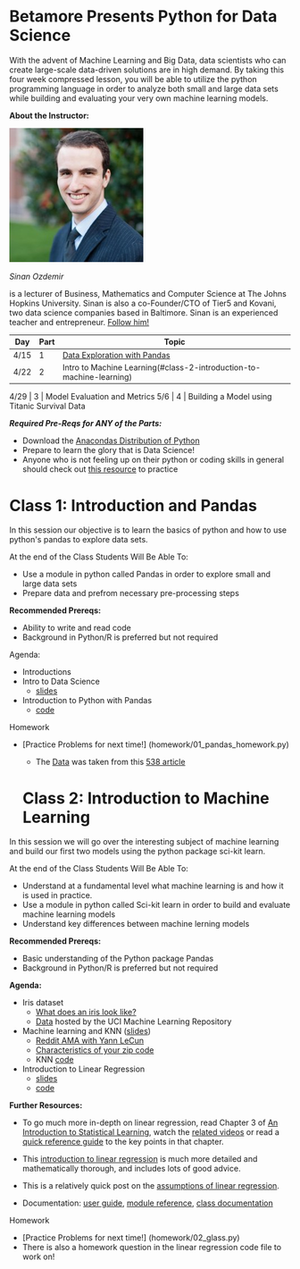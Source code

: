 # Betamore Presents Python for Data Science


With the advent of Machine Learning and Big Data, data scientists who can create large-scale data-driven solutions are in high demand. By taking this four week compressed lesson, you will be able to utilize the python programming language in order to analyze both small and large data sets while building and evaluating your very own machine learning models.

**About the Instructor:**

![alt tag](images/sinan-headshot.jpg)

*Sinan Ozdemir* 

is a lecturer of Business, Mathematics and Computer Science at The Johns Hopkins University. Sinan is also a co-Founder/CTO of Tier5 and Kovani, two data science companies based in Baltimore.
Sinan is an experienced teacher and entrepreneur.
[Follow him!](https://twitter.com/intent/user?screen_name=prof_oz)

 

Day | Part | Topic
--- | --- | ---
4/15 | 1 | [Data Exploration with Pandas](#class-1-introduction-and-pandas)
4/22 | 2 | Intro to Machine Learning(#class-2-introduction-to-machine-learning)

4/29 | 3 | Model Evaluation and Metrics
5/6 | 4 | Building a Model using Titanic Survival Data
 


***Required Pre-Reqs for ANY of the Parts:***

* Download the [Anacondas Distribution of Python](http://continuum.io/downloads)
* Prepare to learn the glory that is Data Science!
* Anyone who is not feeling up on their python or coding skills in general should check out [this resource](http://dataquest.io/missions) to practice



# Class 1: Introduction and Pandas

In this session our objective is to learn the basics of python and how to use python's pandas to explore data sets.

At the end of the Class Students Will Be Able To: 

* Use a module in python called Pandas in order to explore small and large data sets
* Prepare data and prefrom necessary pre-processing steps

**Recommended Prereqs:**

* Ability to write and read code
* Background in Python/R is preferred but not required


Agenda:

* Introductions
* Intro to Data Science 
	* [slides](slides/01_intro_to_data_science.pdf)
* Introduction to Python with Pandas 
	* [code](code/01_pandas.py)

Homework

* [Practice Problems for next time!] (homework/01_pandas_homework.py) 
	* The [Data](data/drinks.csv) was taken from this [538 article](http://fivethirtyeight.com/datalab/dear-mona-followup-where-do-people-drink-the-most-beer-wine-and-spirits/)

	# Class 2: Introduction to Machine Learning

In this session we will go over the interesting subject of machine learning and build our first two models using the python package sci-kit learn.

At the end of the Class Students Will Be Able To: 

* Understand at a fundamental level what machine learning is and how it is used in practice.
* Use a module in python called Sci-kit learn in order to build and evaluate machine learning models
* Understand key differences between machine lerning models

**Recommended Prereqs:**

* Basic understanding of the Python package Pandas
* Background in Python/R is preferred but not required


**Agenda:**

* Iris dataset
    * [What does an iris look like?](http://sebastianraschka.com/Images/2014_python_lda/iris_petal_sepal.png)
    * [Data](http://archive.ics.uci.edu/ml/datasets/Iris) hosted by the UCI Machine Learning Repository
* Machine learning and KNN ([slides](slides/02_intro_to_machine_learning_knn.pdf))
    * [Reddit AMA with Yann LeCun](http://www.reddit.com/r/MachineLearning/comments/25lnbt/ama_yann_lecun)
    * [Characteristics of your zip code](http://www.esri.com/landing-pages/tapestry/)
    * KNN [code](code/02_knn.py)
* Introduction to Linear Regression
	* 	[slides](code/02_linear_regression.pdf)
	* 	[code](code/02_linear_regression.py)

**Further Resources:**

* To go much more in-depth on linear regression, read Chapter 3 of [An Introduction to Statistical Learning](http://www-bcf.usc.edu/~gareth/ISL/), watch the [related videos](http://www.dataschool.io/15-hours-of-expert-machine-learning-videos/) or read a [quick reference guide](http://www.dataschool.io/applying-and-interpreting-linear-regression/) to the key points in that chapter.
* This [introduction to linear regression](http://people.duke.edu/~rnau/regintro.htm) is much more detailed and mathematically thorough, and includes lots of good advice.
* This is a relatively quick post on the [assumptions of linear regression](http://pareonline.net/getvn.asp?n=2&v=8).

* Documentation: [user guide](http://scikit-learn.org/stable/modules/neighbors.html), [module reference](http://scikit-learn.org/stable/modules/classes.html#module-sklearn.neighbors), [class documentation](http://scikit-learn.org/stable/modules/generated/sklearn.neighbors.KNeighborsClassifier.html)

Homework

* [Practice Problems for next time!] (homework/02_glass.py) 
* There is also a homework question in the linear regression code file to work on!